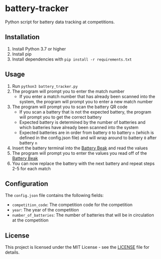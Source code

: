 # battery-tracker

Python script for battery data tracking at competitions.

## Installation

1. Install Python 3.7 or higher
2. Install pip
3. Install dependencies with `pip install -r requirements.txt`

## Usage

1. Run `python3 battery_tracker.py`
2. The program will prompt you to enter the match number
    - If you enter a match number that has already been scanned into the system, the program will prompt you to enter a new match number
3. The program will prompt you to scan the battery QR code
    - If you scan a battery that is not the expected battery, the program will prompt you to get the correct battery
    - Expected battery is determined by the number of batteries and which batteries have already been scanned into the system
    - Expected batteries are in order from battery `0` to battery `n` (which is defined in the config.json file) and will wrap around to battery `0` after battery `n`
4. Insert the battery terminal into the [Battery Beak](https://www.andymark.com/products/battery-beak-frc-ftc-usage) and read the values
5. The program will prompt you to enter the values you read off of the [Battery Beak](https://www.andymark.com/products/battery-beak-frc-ftc-usage)
6. You can now replace the battery with the next battery and repeat steps 2-5 for each match

## Configuration

The `config.json` file contains the following fields:
- `competition_code`: The competition code for the competition
- `year`: The year of the competition
- `number_of_batteries`: The number of batteries that will be in circulation at the competition

## License

This project is licensed under the MIT License - see the [LICENSE](LICENSE) file for details.
